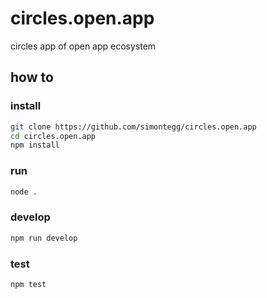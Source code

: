 # circles.open.app

circles app of open app ecosystem

## how to

### install

```bash
git clone https://github.com/simontegg/circles.open.app
cd circles.open.app
npm install
```

### run

```bash
node .
```

### develop

```bash
npm run develop
```


### test

```bash
npm test
```